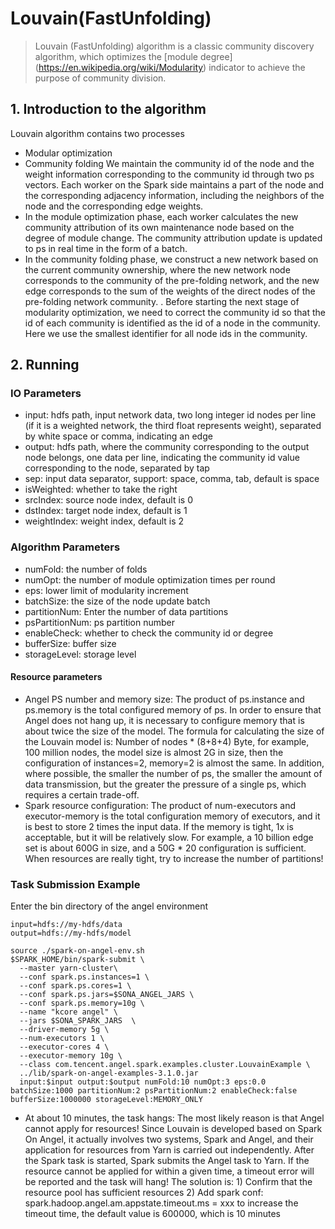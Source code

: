 # Louvain(FastUnfolding)

>Louvain (FastUnfolding) algorithm is a classic community discovery algorithm, which optimizes the [module degree] (https://en.wikipedia.org/wiki/Modularity) indicator to achieve the purpose of community division.

## 1. Introduction to the algorithm
Louvain algorithm contains two processes
 - Modular optimization
 - Community folding
We maintain the community id of the node and the weight information corresponding to the community id through two ps vectors. Each worker on the Spark side maintains a part of the node and the corresponding adjacency information, including the neighbors of the node and the corresponding edge weights.
- In the module optimization phase, each worker calculates the new community attribution of its own maintenance node based on the degree of module change. The community attribution update is updated to ps in real time in the form of a batch.
- In the community folding phase, we construct a new network based on the current community ownership, where the new network node corresponds to the community of the pre-folding network, and the new edge corresponds to the sum of the weights of the direct nodes of the pre-folding network community. . Before starting the next stage of modularity optimization, we need to correct the community id so that the id of each community is identified as the id of a node in the community. Here we use the smallest identifier for all node ids in the community.


## 2. Running

### IO Parameters

- input: hdfs path, input network data, two long integer id nodes per line (if it is a weighted network, the third float represents weight), separated by white space or comma, indicating an edge
- output: hdfs path, where the community corresponding to the output node belongs, one data per line, indicating the community id value corresponding to the node, separated by tap
- sep: input data separator, support: space, comma, tab, default is space
- isWeighted: whether to take the right
- srcIndex: source node index, default is 0
- dstIndex: target node index, default is 1
- weightIndex: weight index, default is 2

### Algorithm Parameters

- numFold: the number of folds
- numOpt: the number of module optimization times per round
- eps: lower limit of modularity increment
- batchSize: the size of the node update batch
- partitionNum: Enter the number of data partitions
- psPartitionNum: ps partition number
- enableCheck: whether to check the community id or degree
- bufferSize: buffer size
- storageLevel: storage level

#### Resource parameters
- Angel PS number and memory size: The product of ps.instance and ps.memory is the total configured memory of ps. In order to ensure that Angel does not hang up, it is necessary to configure memory that is about twice the size of the model. The formula for calculating the size of the Louvain model is: Number of nodes * (8+8+4) Byte, for example, 100 million nodes, the model size is almost 2G in size, then the configuration of instances=2, memory=2 is almost the same. In addition, where possible, the smaller the number of ps, the smaller the amount of data transmission, but the greater the pressure of a single ps, which requires a certain trade-off.
- Spark resource configuration: The product of num-executors and executor-memory is the total configuration memory of executors, and it is best to store 2 times the input data. If the memory is tight, 1x is acceptable, but it will be relatively slow. For example, a 10 billion edge set is about 600G in size, and a 50G * 20 configuration is sufficient. When resources are really tight, try to increase the number of partitions!


### Task Submission Example
Enter the bin directory of the angel environment

```
input=hdfs://my-hdfs/data
output=hdfs://my-hdfs/model

source ./spark-on-angel-env.sh
$SPARK_HOME/bin/spark-submit \
  --master yarn-cluster\
  --conf spark.ps.instances=1 \
  --conf spark.ps.cores=1 \
  --conf spark.ps.jars=$SONA_ANGEL_JARS \
  --conf spark.ps.memory=10g \
  --name "kcore angel" \
  --jars $SONA_SPARK_JARS  \
  --driver-memory 5g \
  --num-executors 1 \
  --executor-cores 4 \
  --executor-memory 10g \
  --class com.tencent.angel.spark.examples.cluster.LouvainExample \
  ../lib/spark-on-angel-examples-3.1.0.jar
  input:$input output:$output numFold:10 numOpt:3 eps:0.0 batchSize:1000 partitionNum:2 psPartitionNum:2 enableCheck:false bufferSize:1000000 storageLevel:MEMORY_ONLY
```
- At about 10 minutes, the task hangs: The most likely reason is that Angel cannot apply for resources! Since Louvain is developed based on Spark On Angel, it actually involves two systems, Spark and Angel, and their application for resources from Yarn is carried out independently. After the Spark task is started, Spark submits the Angel task to Yarn. If the resource cannot be applied for within a given time, a timeout error will be reported and the task will hang! The solution is: 1) Confirm that the resource pool has sufficient resources 2) Add spark conf: spark.hadoop.angel.am.appstate.timeout.ms = xxx to increase the timeout time, the default value is 600000, which is 10 minutes


